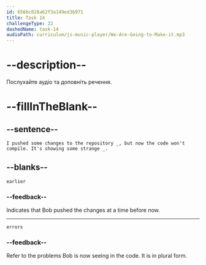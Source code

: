 ```yaml
---
id: 656bc028a62f3a149ed36971
title: Task 14
challengeType: 22
dashedName: task-14
audioPath: curriculum/js-music-player/We-Are-Going-to-Make-it.mp3
---
```


<!--
AUDIO REFERENCE: 
Bob: "I pushed some changes to the repository earlier, but now the code won't compile. It's showing some strange error.”
-->

# --description--

Послухайте аудіо та доповніть речення.

# --fillInTheBlank--

## --sentence--

`I pushed some changes to the repository _, but now the code won't compile. It's showing some strange _.`

## --blanks--

`earlier`

### --feedback--

Indicates that Bob pushed the changes at a time before now.

---

`errors`

### --feedback--

Refer to the problems Bob is now seeing in the code. It is in plural form.
